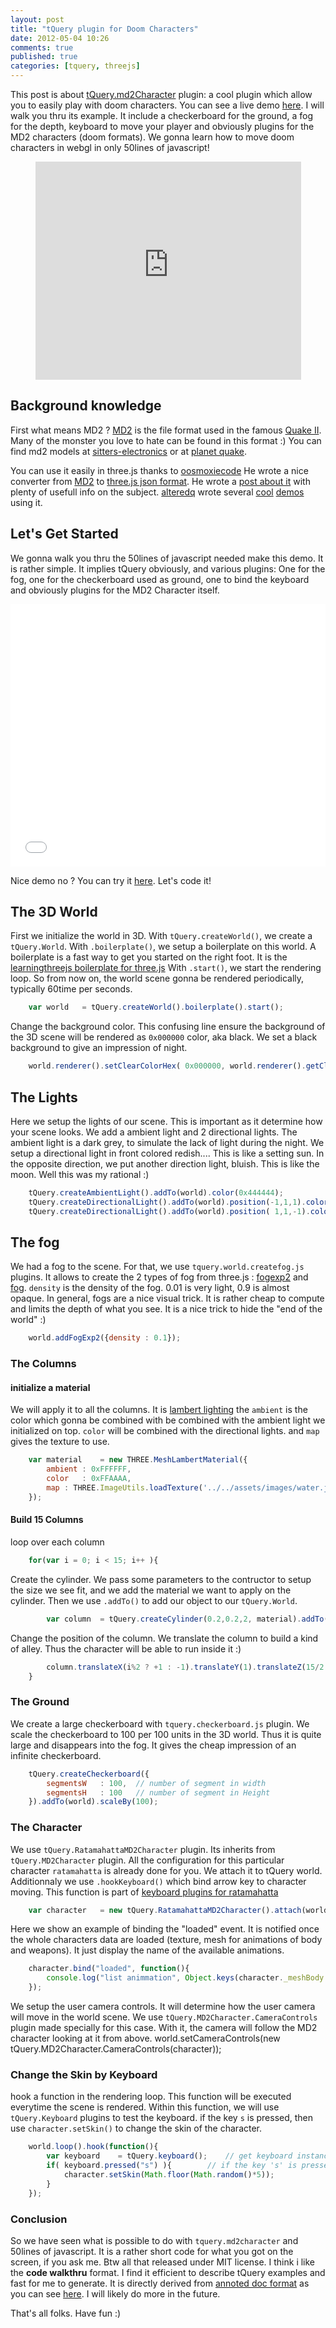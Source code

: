 ```yaml
---
layout: post
title: "tQuery plugin for Doom Characters"
date: 2012-05-04 10:26
comments: true
published: true
categories: [tquery, threejs]
---
```


This post is about
[tQuery.md2Character](https://github.com/jeromeetienne/tquery/tree/dev/plugins/md2character)
plugin: a cool plugin which allow you to easily play with doom characters. You can see a live demo
[here](/data/2012-05-04-tquery-md2character-a-plugin-for-doom-characters/examples).
I will walk you thru its example. It include a checkerboard for the ground, a fog for the depth, keyboard to
move your player and obviously plugins for the MD2 characters (doom formats).
We gonna learn how to move doom characters in webgl in only 50lines of javascript!

<center>
	<iframe width="425" height="349" src="http://www.youtube.com/embed/BaCEKbWXbfM" frameborder="0" allowfullscreen></iframe>
</center>

<!-- more -->
 
## Background knowledge
First what means MD2 ?
[MD2](http://en.wikipedia.org/wiki/MD2_\(file_format\)) is the file format used in the famous
[Quake II](http://en.wikipedia.org/wiki/Quake_II).
Many of the monster you love to hate can be found in this format :)
You can find md2 models
  at [sitters-electronics](http://www.md2.sitters-electronics.nl/models.html)
  or at [planet quake](http://planetquake.gamespy.com/View.php?view=Quake2.Detail&id=69).

You can use it easily in three.js thanks to [oosmoxiecode](https://twitter.com/#!/oosmoxiecode)
He wrote a nice converter from
  [MD2](http://en.wikipedia.org/wiki/MD2_\(file_format\))
  to
  [three.js json format](https://github.com/mrdoob/three.js/wiki/JSON-Model-format-3.0).
  He wrote a [post about it](http://oos.moxiecode.com/blog/2012/01/md2-to-json-converter/)
  with plenty of usefull info on the subject.
[alteredq](http://alteredqualia.com/) wrote
several [cool](http://alteredqualia.com/three/examples/webgl_morphtargets_md2_control.html)
[demos](http://alteredqualia.com/three/examples/webgl_morphtargets_md2.html)
using it.

## Let's Get Started
We gonna walk you thru the 50lines of javascript needed make this demo.
It is rather simple. It implies tQuery obviously, and various plugins:
One for the fog, one for the checkerboard used as ground, one to
bind the keyboard and obviously plugins for the MD2 Character itself.

<iframe src="/data/2012-05-04-tquery-md2character-a-plugin-for-doom-characters/examples"
	webkitallowfullscreen mozallowfullscreen allowfullscreen 
	width="100%" height="420" frameborder="0">
</iframe>

Nice demo no ? You can try it
[here](/data/2012-05-04-tquery-md2character-a-plugin-for-doom-characters/examples).
Let's code it!
 
## The 3D World

First we initialize the world in 3D.
With ```tQuery.createWorld()```, we create a ```tQuery.World```.
With ```.boilerplate()```, we setup a boilerplate on this world. A boilerplate is
a fast way to get you started on the right foot. It is the
[learningthreejs boilerplate for three.js](http://learningthreejs.com/blog/2011/12/20/boilerplate-for-three-js/)
With ```.start()```, we start the rendering loop. So from now on, the world scene
gonna be rendered periodically, typically 60time per seconds.

```js
    var world	= tQuery.createWorld().boilerplate().start();
```

Change the background color. This confusing line ensure the background of the
3D scene will be rendered as ```0x000000``` color, aka black. We set a black
background to give an impression of night.

```js
    world.renderer().setClearColorHex( 0x000000, world.renderer().getClearAlpha() );
```

## The Lights 

Here we setup the lights of our scene. This is important as it determine how
your scene looks. We add a ambient light and 2 directional lights.
The ambient light is a dark grey, to simulate the lack of light during the night.
We setup a directional light in front colored redish.... This is like a setting sun.
In the opposite direction, we put another direction light, bluish. This is like
the moon. Well this was my rational :)

```js
    tQuery.createAmbientLight().addTo(world).color(0x444444);
    tQuery.createDirectionalLight().addTo(world).position(-1,1,1).color(0xFF88BB).intensity(3);
    tQuery.createDirectionalLight().addTo(world).position( 1,1,-1).color(0x4444FF).intensity(2);
```

## The fog

We had a fog to the scene.
For that, we use ```tquery.world.createfog.js``` plugins.
It allows to create the 2 types of fog from three.js
: [fogexp2](https://github.com/mrdoob/three.js/blob/master/src/scenes/FogExp2.js)
and
[fog](https://github.com/mrdoob/three.js/blob/master/src/scenes/Fog.js).
```density``` is the density of the fog. 0.01 is very light, 0.9 is almost opaque.
In general, fogs are a nice visual trick. It is rather cheap to compute
and limits the depth of what you see.
It is a nice trick to hide the "end of the world" :)

```js
    world.addFogExp2({density : 0.1});
```

### The Columns

#### initialize a material

We will apply it to all the columns. It is [lambert lighting](http://en.wikipedia.org/wiki/Lambertian_reflectance)
the ```ambient``` is the color which gonna be combined with be combined with the ambient
light we initialized on top. ```color``` will be combined with the
directional lights. and ```map``` gives the texture to use.

```js
    var material	= new THREE.MeshLambertMaterial({
        ambient	: 0xFFFFFF,
        color	: 0xFFAAAA,
        map	: THREE.ImageUtils.loadTexture('../../assets/images/water.jpg')
    });
```

#### Build 15 Columns

loop over each column

```js
    for(var i = 0; i < 15; i++ ){
```

Create the cylinder. We pass some parameters to the contructor to setup
the size we see fit, and we add the material we want to apply on the
cylinder. Then we use ```.addTo()``` to add our object to
our ```tQuery.World```.

```js
        var column	= tQuery.createCylinder(0.2,0.2,2, material).addTo(world);
```

Change the position of the column. We translate the column to build
a kind of alley. Thus the character will be able to run inside it :)

```js
        column.translateX(i%2 ? +1 : -1).translateY(1).translateZ(15/2 + -1*i);
    }
```

### The Ground

We create a large checkerboard with ```tquery.checkerboard.js``` plugin.
We scale the checkerboard to 100 per 100 units in the 3D world. Thus it is
quite large and disappears into the fog. It gives the cheap impression of
an infinite checkerboard.

```js
    tQuery.createCheckerboard({
        segmentsW	: 100,	// number of segment in width
        segmentsH	: 100	// number of segment in Height
    }).addTo(world).scaleBy(100);
```

### The Character 

We use ```tQuery.RatamahattaMD2Character``` plugin. Its inherits from
```tQuery.MD2Character``` plugin. All the configuration for this particular
character ```ratamahatta``` is already done for you.
We attach it to tQuery world.
Additionnaly we use ```.hookKeyboard()``` which bind arrow key to character moving.
This function is part of
[keyboard plugins for ratamahatta](../../tquery.md2character.ratamahatta.keyboard.js)

```js
    var character	= new tQuery.RatamahattaMD2Character().attach(world).hookKeyboard();
```

Here we show an example of binding the "loaded" event.
It is notified once the whole characters data are loaded (texture, mesh for animations of
body and weapons). It just display the name of the available animations.

```js
    character.bind("loaded", function(){
        console.log("list animmation", Object.keys(character._meshBody.geometry.animations))
    });
```

We setup the user camera controls.
It will determine how the user camera will move in the world scene.
We use ```tQuery.MD2Character.CameraControls``` plugin made specially
for this case. With it, the camera will follow the MD2 character looking
at it from above.
world.setCameraControls(new tQuery.MD2Character.CameraControls(character));

### Change the Skin by Keyboard

hook a function in the rendering loop. This function will be executed everytime
the scene is rendered. Within this function, we will use ```tQuery.Keyboard```
plugins to test the keyboard. if the key ```s``` is pressed, then use ```character.setSkin()```
to change the skin of the character.

```js
    world.loop().hook(function(){
        var keyboard	= tQuery.keyboard();	// get keyboard instance
        if( keyboard.pressed("s") ){		// if the key 's' is pressed, change the skin
            character.setSkin(Math.floor(Math.random()*5));
        }
    });
```

### Conclusion
So we have seen what is possible to do with ```tquery.md2character``` and 50lines of javascript.
It is a rather short code for what you got on the screen, if you ask me.
Btw all that released under MIT license.
I think i like the **code walkthru** format.
I find it efficient to describe tQuery examples and fast for me to generate.
It is directly derived from [annoted doc format](http://jashkenas.github.com/docco/)
as you can see [here](/data/2012-05-04-tquery-md2character-a-plugin-for-doom-characters/examples/docs/).
I will likely do more in the future.  

That's all folks. Have fun :)
